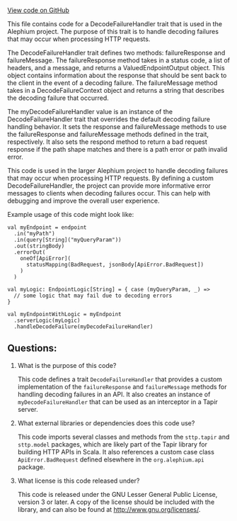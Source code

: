 [View code on GitHub](https://github.com/alephium/alephium/blob/master/api/src/main/scala/org/alephium/api/DecodeFailureHandler.scala)

This file contains code for a DecodeFailureHandler trait that is used in the Alephium project. The purpose of this trait is to handle decoding failures that may occur when processing HTTP requests. 

The DecodeFailureHandler trait defines two methods: failureResponse and failureMessage. The failureResponse method takes in a status code, a list of headers, and a message, and returns a ValuedEndpointOutput object. This object contains information about the response that should be sent back to the client in the event of a decoding failure. The failureMessage method takes in a DecodeFailureContext object and returns a string that describes the decoding failure that occurred. 

The myDecodeFailureHandler value is an instance of the DecodeFailureHandler trait that overrides the default decoding failure handling behavior. It sets the response and failureMessage methods to use the failureResponse and failureMessage methods defined in the trait, respectively. It also sets the respond method to return a bad request response if the path shape matches and there is a path error or path invalid error. 

This code is used in the larger Alephium project to handle decoding failures that may occur when processing HTTP requests. By defining a custom DecodeFailureHandler, the project can provide more informative error messages to clients when decoding failures occur. This can help with debugging and improve the overall user experience. 

Example usage of this code might look like:

```
val myEndpoint = endpoint
  .in("myPath")
  .in(query[String]("myQueryParam"))
  .out(stringBody)
  .errorOut(
    oneOf[ApiError](
      statusMapping(BadRequest, jsonBody[ApiError.BadRequest])
    )
  )

val myLogic: EndpointLogic[String] = { case (myQueryParam, _) =>
  // some logic that may fail due to decoding errors
}

val myEndpointWithLogic = myEndpoint
  .serverLogic(myLogic)
  .handleDecodeFailure(myDecodeFailureHandler)
```
## Questions: 
 1. What is the purpose of this code?
    
    This code defines a trait `DecodeFailureHandler` that provides a custom implementation of the `failureResponse` and `failureMessage` methods for handling decoding failures in an API. It also creates an instance of `myDecodeFailureHandler` that can be used as an interceptor in a Tapir server.

2. What external libraries or dependencies does this code use?
    
    This code imports several classes and methods from the `sttp.tapir` and `sttp.model` packages, which are likely part of the Tapir library for building HTTP APIs in Scala. It also references a custom case class `ApiError.BadRequest` defined elsewhere in the `org.alephium.api` package.

3. What license is this code released under?
    
    This code is released under the GNU Lesser General Public License, version 3 or later. A copy of the license should be included with the library, and can also be found at <http://www.gnu.org/licenses/>.